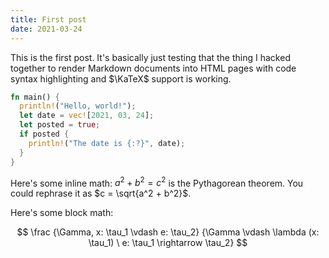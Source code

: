 ```yaml
---
title: First post
date: 2021-03-24
---
```


This is the first post. It's basically just testing that the thing I hacked
together to render Markdown documents into HTML pages with code syntax
highlighting and $\KaTeX$ support is working.

```rust
fn main() {
  println!("Hello, world!");
  let date = vec![2021, 03, 24];
  let posted = true;
  if posted {
    println!("The date is {:?}", date);
  }
}
```

Here's some inline math: $a^2 + b^2 = c^2$ is the Pythagorean theorem. You could
rephrase it as $c = \sqrt{a^2 + b^2}$.

Here's some block math:

$$
\frac
  {\Gamma, x: \tau_1 \vdash e: \tau_2}
  {\Gamma \vdash \lambda (x: \tau_1) \ e: \tau_1 \rightarrow \tau_2}
$$
